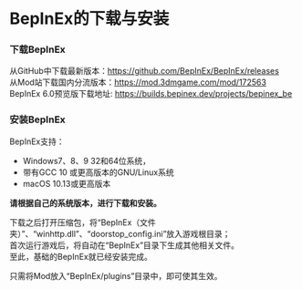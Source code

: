 # BepInEx的下载与安装

### 下载BepInEx
从GitHub中下载最新版本：https://github.com/BepInEx/BepInEx/releases  
从Mod站下载国内分流版本：https://mod.3dmgame.com/mod/172563
BepInEx 6.0预览版下载地址: https://builds.bepinex.dev/projects/bepinex_be

### 安装BepInEx
BepInEx支持：
- Windows7、8、9 32和64位系统，
- 带有GCC 10 或更高版本的GNU/Linux系统
- macOS 10.13或更高版本

**请根据自己的系统版本，进行下载和安装。**

下载之后打开压缩包，将“BepInEx（文件夹）”、“winhttp.dll”、“doorstop_config.ini”放入游戏根目录；  
首次运行游戏后，将自动在“BepInEx”目录下生成其他相关文件。  
至此，基础的BepInEx就已经安装完成。  

只需将Mod放入“BepInEx/plugins”目录中，即可使其生效。